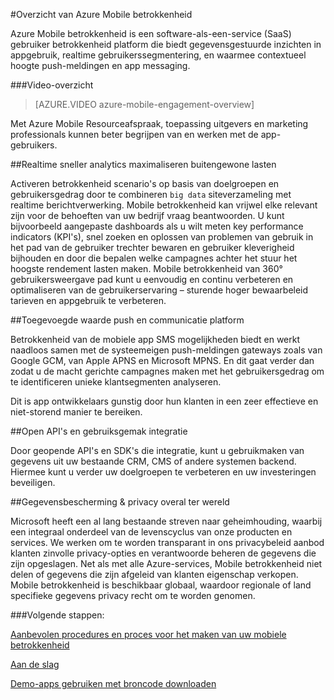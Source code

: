 <properties
    pageTitle="Overzicht van mobiele betrokkenheid | Microsoft Azure"
    description="Overzicht van Azure mobiele betrokkenheid"
    services="mobile-engagement"
    documentationCenter="mobile"
    authors="piyushjo"
    manager="erikre"
    editor="" />

<tags
    ms.service="mobile-engagement"
    ms.workload="mobile"
    ms.tgt_pltfrm="mobile-multiple"
    ms.devlang="na"
    ms.topic="hero-article" 
    ms.date="01/04/2016"
    ms.author="piyushjo;matt-gibbs" />

#<a name="azure-mobile-engagement-overview"></a>Overzicht van Azure Mobile betrokkenheid

Azure Mobile betrokkenheid is een software-als-een-service (SaaS) gebruiker betrokkenheid platform die biedt gegevensgestuurde inzichten in appgebruik, realtime gebruikerssegmentering, en waarmee contextueel hoogte push-meldingen en app messaging.

###<a name="overview-video"></a>Video-overzicht
> [AZURE.VIDEO azure-mobile-engagement-overview]

Met Azure Mobile Resourceafspraak, toepassing uitgevers en marketing professionals kunnen beter begrijpen van en werken met de app-gebruikers.

##<a name="real-time-actionable-analytics-to-maximize-return-on-investment"></a>Realtime sneller analytics maximaliseren buitengewone lasten

Activeren betrokkenheid scenario's op basis van doelgroepen en gebruikersgedrag door te combineren `big data` siteverzameling met realtime berichtverwerking. Mobile betrokkenheid kan vrijwel elke relevant zijn voor de behoeften van uw bedrijf vraag beantwoorden. U kunt bijvoorbeeld aangepaste dashboards als u wilt meten key performance indicators (KPI's), snel zoeken en oplossen van problemen van gebruik in het pad van de gebruiker trechter bewaren en gebruiker kleverigheid bijhouden en door die bepalen welke campagnes achter het stuur het hoogste rendement lasten maken. Mobile betrokkenheid van 360° gebruikersweergave pad kunt u eenvoudig en continu verbeteren en optimaliseren van de gebruikerservaring – sturende hoger bewaarbeleid tarieven en appgebruik te verbeteren.

##<a name="value-added-push-and-communications-platform"></a>Toegevoegde waarde push en communicatie platform

Betrokkenheid van de mobiele app SMS mogelijkheden biedt en werkt naadloos samen met de systeemeigen push-meldingen gateways zoals van Google GCM, van Apple APNS en Microsoft MPNS. En dit gaat verder dan zodat u de macht gerichte campagnes maken met het gebruikersgedrag om te identificeren unieke klantsegmenten analyseren.

Dit is app ontwikkelaars gunstig door hun klanten in een zeer effectieve en niet-storend manier te bereiken.

##<a name="open-apis-and-ease-of-integration"></a>Open API's en gebruiksgemak integratie

Door geopende API's en SDK's die integratie, kunt u gebruikmaken van gegevens uit uw bestaande CRM, CMS of andere systemen backend. Hiermee kunt u verder uw doelgroepen te verbeteren en uw investeringen beveiligen.

##<a name="data-protection--privacy-across-the-globe"></a>Gegevensbescherming & privacy overal ter wereld

Microsoft heeft een al lang bestaande streven naar geheimhouding, waarbij een integraal onderdeel van de levenscyclus van onze producten en services. We werken om te worden transparant in ons privacybeleid aanbod klanten zinvolle privacy-opties en verantwoorde beheren de gegevens die zijn opgeslagen. Net als met alle Azure-services, Mobile betrokkenheid niet delen of gegevens die zijn afgeleid van klanten eigenschap verkopen. Mobile betrokkenheid is beschikbaar globaal, waardoor regionale of land specifieke gegevens privacy recht om te worden genomen.

###<a name="next-steps"></a>Volgende stappen:

[Aanbevolen procedures en proces voor het maken van uw mobiele betrokkenheid](mobile-engagement-getting-started-best-practices.md)

[Aan de slag](/documentation/services/mobile-engagement/)

[Demo-apps gebruiken met broncode downloaden](https://aka.ms/azmedemoapps)

